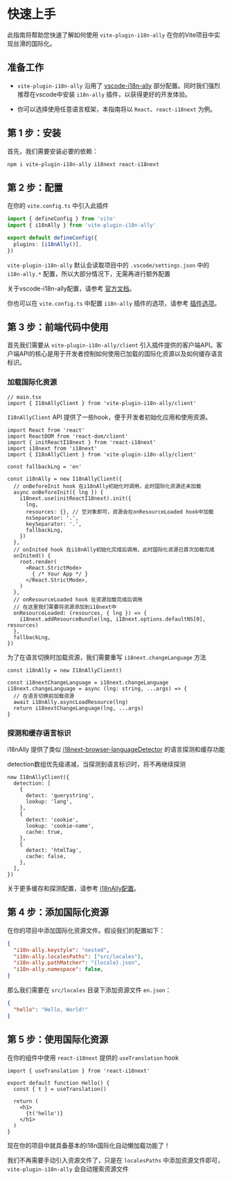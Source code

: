 # 快速上手

此指南将帮助您快速了解如何使用 `vite-plugin-i18n-ally` 在你的Vite项目中实现丝滑的国际化。

## 准备工作

- `vite-plugin-i18n-ally` 沿用了 [vscode-i18n-ally](https://github.com/lokalise/i18n-ally/blob/main/README.zh-CN.md) 部分配置。同时我们强烈推荐在vscode中安装 `i18n-ally` 插件，以获得更好的开发体验。

- 你可以选择使用任意语言框架，本指南将以 `React`、`react-i18next` 为例。

## 第 1 步：安装

首先，我们需要安装必要的依赖：

```bash
npm i vite-plugin-i18n-ally i18next react-i18next
```

## 第 2 步：配置

在你的 `vite.config.ts` 中引入此插件

```ts
import { defineConfig } from 'vite'
import { i18nAlly } from 'vite-plugin-i18n-ally'

export default defineConfig({
  plugins: [i18nAlly()],
})
```

`vite-plugin-i18n-ally` 默认会读取项目中的 `.vscode/settings.json` 中的 `i18n-ally.*` 配置，所以大部分情况下，无需再进行额外配置

关于vscode-i18n-ally配置，请参考 [官方文档](https://github.com/lokalise/i18n-ally/wiki/Configurations)。


你也可以在 `vite.config.ts` 中配置 `i18n-ally` 插件的选项，请参考 [插件选项](/zh/reference/plugin-options)。

## 第 3 步：前端代码中使用

首先我们需要从 `vite-plugin-i18n-ally/client` 引入插件提供的客户端API。客户端API的核心是用于开发者控制如何使用已加载的国际化资源以及如何缓存语言标识。

### 加载国际化资源

```tsx
// main.tsx
import { I18nAllyClient } from 'vite-plugin-i18n-ally/client'
```

`I18nAllyClient` API 提供了一些hook，便于开发者初始化应用和使用资源。

```tsx
import React from 'react'
import ReactDOM from 'react-dom/client'
import { initReactI18next } from 'react-i18next'
import i18next from 'i18next'
import { I18nAllyClient } from 'vite-plugin-i18n-ally/client'

const fallbackLng = 'en'

const i18nAlly = new I18nAllyClient({
  // onBeforeInit hook 在i18nAlly初始化时调用，此时国际化资源还未加载
  async onBeforeInit({ lng }) {
    i18next.use(initReactI18next).init({
      lng,
      resources: {}, // 空对象即可，资源会在onResourceLoaded hook中加载
      nsSeparator: '.',
      keySeparator: '.',
      fallbackLng,
    })
  },
  // onInited hook 在i18nAlly初始化完成后调用，此时国际化资源已首次加载完成
  onInited() {
    root.render(
      <React.StrictMode>
        { /* Your App */ }
      </React.StrictMode>,
    )
  },
  // onResourceLoaded hook 在资源加载完成后调用
  // 在这里我们需要将资源添加到i18next中
  onResourceLoaded: (resources, { lng }) => {
    i18next.addResourceBundle(lng, i18next.options.defaultNS[0], resources)
  },
  fallbackLng,
})
```

为了在语言切换时加载资源，我们需要重写 `i18next.changeLanguage` 方法

```tsx
const i18nAlly = new I18nAllyClient()

const i18nextChangeLanguage = i18next.changeLanguage
i18next.changeLanguage = async (lng: string, ...args) => {
  // 在语言切换前加载资源
  await i18nAlly.asyncLoadResource(lng)
  return i18nextChangeLanguage(lng, ...args)
}
```

### 探测和缓存语言标识

i18nAlly 提供了类似 [i18next-browser-languageDetector](https://github.com/i18next/i18next-browser-languageDetector) 的语言探测和缓存功能

detection数组优先级递减，当探测到语言标识时，将不再继续探测

```tsx
new I18nAllyClient({
  detection: [
    {
      detect: 'querystring',
      lookup: 'lang',
    },
    {
      detect: 'cookie',
      lookup: 'cookie-name',
      cache: true,
    },
    {
      detect: 'htmlTag',
      cache: false,
    },
  ],
})
```

关于更多缓存和探测配置，请参考 [i18nAlly配置](../reference/i18n-ally-client)。

## 第 4 步：添加国际化资源

在你的项目中添加国际化资源文件。假设我们的配置如下：

```json
{
  "i18n-ally.keystyle": "nested",
  "i18n-ally.localesPaths": ["src/locales"],
  "i18n-ally.pathMatcher": "{locale}.json",
  "i18n-ally.namespace": false,
}
```

那么我们需要在 `src/locales` 目录下添加资源文件 `en.json`：

```json
{
  "hello": "Hello, World!"
}
```

## 第 5 步：使用国际化资源

在你的组件中使用 `react-i18next` 提供的 `useTranslation` hook

```tsx
import { useTranslation } from 'react-i18next'

export default function Hello() {
  const { t } = useTranslation()

  return (
    <h1>
      {t('hello')}
    </h1>
  )
}
```


现在你的项目中就具备基本的i18n国际化自动懒加载功能了！

我们不再需要手动引入资源文件了，只是在 `localesPaths` 中添加资源文件即可，`vite-plugin-i18n-ally` 会自动搜索资源文件

